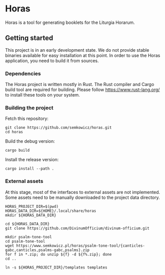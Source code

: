 Horas
=====

Horas is a tool for generating booklets for the Liturgia Horarum.

## Getting started

This project is in an early development state. We do not provide stable binaries available for easy
installation at this point. In order to use the Horas application, you need to build it
from sources.

### Dependencies

The Horas project is written mostly in Rust. The Rust compiler and Cargo build tool are required
for building. Please follow https://www.rust-lang.org/ to install these tools on your system.

### Building the project

Fetch this repository:

```shell
git clone https://github.com/semkowicz/horas.git
cd horas
```

Build the debug version:

```shell
cargo build
```

Install the release version:

```shell
cargo install --path .
```

### External assets

At this stage, most of the interfaces to external assets are not implemented. Some assets
need to be manually downloaded to the project data directory.

```shell
HORAS_PROJECT_DIR=$(pwd)
HORAS_DATA_DIR=${HOME}/.local/share/horas
mkdir ${HORAS_DATA_DIR} 

cd ${HORAS_DATA_DIR}
git clone https://github.com/DivinumOfficium/divinum-officium.git

mkdir psalm-tone-tool
cd psalm-tone-tool
wget https://www.semkowicz.pl/horas/psalm-tone-tool/{canticles-gabc,canticles,psalms-gabc,psalms}.zip
for f in *.zip; do unzip ${f} -d ${f%.zip}; done
cd ..

ln -s ${HORAS_PROJECT_DIR}/templates templates
```
